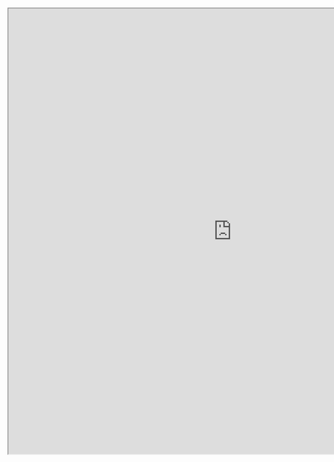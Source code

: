 #
<iframe id="indexifybot" src="https://indexify.cortexclick.com/chat/Apv4vuO" width="1000" height="1000"></iframe> <script referrerpolicy="no-referrer" crossorigin="anonymous" integrity="sha512-+bpyZqiNr/4QlUd6YnrAeLXzgooA1HKN5yUagHgPSMACPZgj8bkpCyZezPtDy5XbviRm4w8Z1RhfuWyoWaeCyg==" src="https://cdnjs.cloudflare.com/ajax/libs/iframe-resizer/4.3.9/iframeResizer.min.js"></script> <script>
                            iFrameResize({}, '#indexifybot')
                        </script>